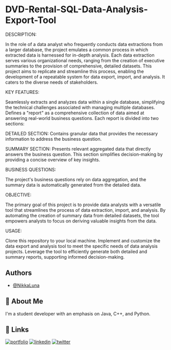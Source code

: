 # DVD-Rental-SQL-Data-Analysis-Export-Tool

DESCRIPTION:

In the role of a data analyst who frequently conducts data extractions from a larger database, the project emulates a common process in which extracted data is harnessed for in-depth analysis. Each data extraction serves various organizational needs, ranging from the creation of executive summaries to the provision of comprehensive, detailed datasets. This project aims to replicate and streamline this process, enabling the development of a repeatable system for data export, import, and analysis. It caters to the diverse needs of stakeholders.

KEY FEATURES:

Seamlessly extracts and analyzes data within a single database, simplifying the technical challenges associated with managing multiple databases.
Defines a "report" as a comprehensive collection of data aimed at answering real-world business questions. Each report is divided into two sections:
  
  DETAILED SECTION: Contains granular data that provides the necessary information to address the business question.
  
  SUMMARY SECTION: Presents relevant aggregated data that directly answers the business question. This section simplifies decision-making by providing a concise overview of key insights.


BUSINESS QUESTIONS:

The project's business questions rely on data aggregation, and the summary data is automatically generated from the detailed data.

OBJECTIVE:

The primary goal of this project is to provide data analysts with a versatile tool that streamlines the process of data extraction, import, and analysis. By automating the creation of summary data from detailed datasets, the tool empowers analysts to focus on deriving valuable insights from the data.

USAGE:

Clone this repository to your local machine.
Implement and customize the data export and analysis tool to meet the specific needs of data analysis projects.
Leverage the tool to efficiently generate both detailed and summary reports, supporting informed decision-making.





## Authors

- [@NikkaLuna](https://github.com/NikkaLuna)


## 🚀 About Me
I'm a student developer with an emphasis on Java, C++, and Python.  


## 🔗 Links
[![portfolio](https://img.shields.io/badge/my_portfolio-000?style=for-the-badge&logo=ko-fi&logoColor=white)](https://andreachristinehayes.wixsite.com/andreahayesart/)
[![linkedin](https://img.shields.io/badge/linkedin-0A66C2?style=for-the-badge&logo=linkedin&logoColor=white)](https://www.linkedin.com/in/andrea-hayes-msml/)
[![twitter](https://img.shields.io/badge/twitter-1DA1F2?style=for-the-badge&logo=twitter&logoColor=white)](https://twitter.com/AHayes_Ninja_)

